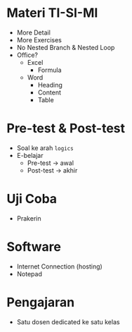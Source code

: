 # Materi TI-SI-MI
* More Detail
* More Exercises
* No Nested Branch & Nested Loop
* Office?
    - Excel
        - Formula
    - Word
        - Heading
        - Content
        - Table

# Pre-test & Post-test 
* Soal ke arah `logics`
* E-belajar
    - Pre-test -> awal
    - Post-test -> akhir

# Uji Coba
* Prakerin

# Software
* Internet Connection (hosting)
* Notepad

# Pengajaran
* Satu dosen dedicated ke satu kelas
